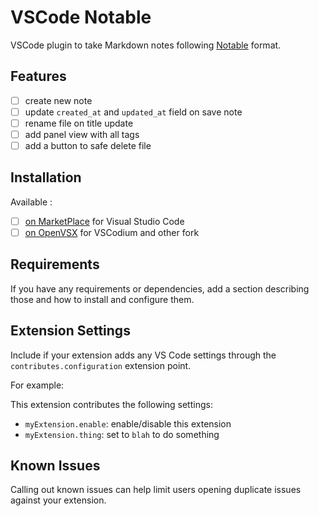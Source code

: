 # VSCode Notable

VSCode plugin to take Markdown notes following [Notable](https://notable.app/) format.

## Features

- [ ] create new note
- [ ] update `created_at` and `updated_at` field on save note
- [ ] rename file on title update
- [ ] add panel view with all tags
- [ ] add a button to safe delete file

## Installation

Available :

- [ ] [on MarketPlace](https://marketplace.visualstudio.com/vscode) for Visual Studio Code
- [ ] [on OpenVSX](https://open-vsx.org/extension/madeindjs/markdown-tags) for VSCodium and other fork

## Requirements

If you have any requirements or dependencies, add a section describing those and how to install and configure them.

## Extension Settings

Include if your extension adds any VS Code settings through the `contributes.configuration` extension point.

For example:

This extension contributes the following settings:

- `myExtension.enable`: enable/disable this extension
- `myExtension.thing`: set to `blah` to do something

## Known Issues

Calling out known issues can help limit users opening duplicate issues against your extension.
